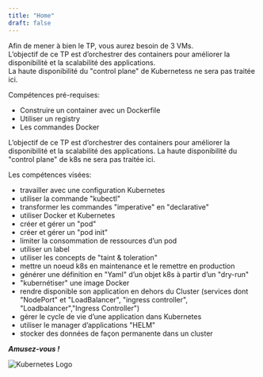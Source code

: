 ```yaml
---
title: "Home"
draft: false
---
```


Afin de mener à bien le TP, vous aurez besoin de 3 VMs.  
L’objectif de ce TP est d’orchestrer des containers pour améliorer la disponibilité et la scalabilité des
applications.  
La haute disponibilité du "control plane" de Kubernetess ne sera pas traitée ici.


Compétences pré-requises:  
 - Construire un container avec un Dockerfile  
 - Utiliser un registry
 - Les commandes Docker

L’objectif de ce TP est d’orchestrer des containers pour améliorer la disponibilité et la scalabilité des applications.
La haute disponibilité du "control plane" de k8s ne sera pas traitée ici.  

Les compétences visées:  
 - travailler avec une configuration Kubernetes  
 - utiliser la commande "kubectl"  
 - transformer les commandes "imperative" en "declarative"  
 - utiliser Docker et Kubernetes  
 - créer et gérer un "pod"  
 - créer et gérer un "pod init"  
 - limiter la consommation de ressources d’un pod  
 - utiliser un label  
 - utiliser les concepts de "taint & toleration"  
 - mettre un noeud k8s en maintenance et le remettre en production  
 - générer une définition en "Yaml" d’un objet k8s à partir d’un "dry-run"  
 - "kubernétiser" une image Docker  
 - rendre disponible son application en dehors du Cluster (services dont "NodePort" et "LoadBalancer", "ingress controller", "Loadbalancer","Ingress Controller")  
 - gérer le cycle de vie d’une application dans Kubernetes  
 - utiliser le manager d’applications "HELM"  
 - stocker des données de façon permanente dans un cluster  


***Amusez-vous !***


![Kubernetes Logo](https://upload.wikimedia.org/wikipedia/commons/thumb/3/39/Kubernetes_logo_without_workmark.svg/494px-Kubernetes_logo_without_workmark.svg.png)
